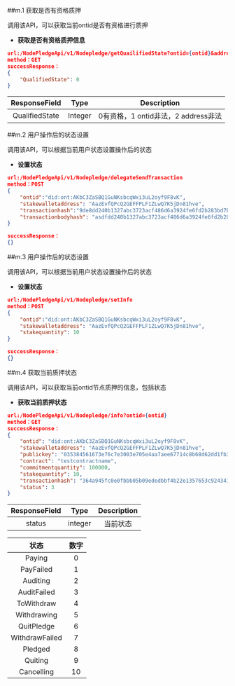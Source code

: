 ##m.1 获取是否有资格质押

调用该API，可以获取当前ontid是否有资格进行质押

- **获取是否有资格质押信息**

```json
url:/NodePledgeApi/v1/Nodepledge/getQuailifiedState?ontid={ontid}&address={address}
method：GET
successResponse：
{
    "QualifiedState": 0
}
```

| ResponseField     |     Type |   Description   | 
| :--------------: | :--------:| :------: |
|    QualifiedState|   Integer |  0有资格，1 ontid非法，2 address非法 |



##m.2 用户操作后的状态设置

调用该API，可以根据当前用户状态设置操作后的状态

- **设置状态**

```json
url:/NodePledgeApi/v1/Nodepledge/delegateSendTransaction
method：POST
{
	"ontid":"did:ont:AKbC3ZaSBQ1GuNKsbcqWxi3uL2oyf9F8vK",
	"stakewalletaddress": "AazEvfQPcQ2GEFFPLF1ZLwQ7K5jDn81hve",
    "transactionhash":"9de8dd240b1327abc3723acf486d6a3924fe6fd2b283bd7b00dd1ec9fb15ce7d",
    "transactionbodyhash": "asdfdd240b1327abc3723acf486d6a3924fe6fd2b283bd7b00dd1ec9fb15asdf"
}

successResponse：
{}
```

##m.3 用户操作后的状态设置

调用该API，可以根据当前用户状态设置操作后的状态

- **设置状态**

```json
url:/NodePledgeApi/v1/Nodepledge/setInfo
method：POST
{
	"ontid":"did:ont:AKbC3ZaSBQ1GuNKsbcqWxi3uL2oyf9F8vK",
	"stakewalletaddress": "AazEvfQPcQ2GEFFPLF1ZLwQ7K5jDn81hve",
	"stakequantity": 10
}

successResponse：
{}
```

##m.4 获取当前质押状态

调用该API，可以获取当前ontid节点质押的信息，包括状态

- **获取当前质押状态**

```json
url:/NodePledgeApi/v1/Nodepledge/info?ontid={ontid}
method：GET
successResponse：
{
    "ontid": "did:ont:AKbC3ZaSBQ1GuNKsbcqWxi3uL2oyf9F8vK",
    "stakewalletaddress": "AazEvfQPcQ2GEFFPLF1ZLwQ7K5jDn81hve",
    "publickey": "035384561673e76c7e3003e705e4aa7aee67714c8b68d62dd1fb3221f48c5d3da0",
    "contract": "testcontractname",
    "commitmentquantity": 100000,
    "stakequantity": 10,
    "transactionhash": "364a945fc0e0fbbb05b09ededbbf4b22e1357653c924341cc210906cbd5305e0",
    "status": 3
}
```

| ResponseField     |     Type |   Description   | 
| :--------------: | :--------:| :------: |
|    status|   integer |  当前状态  |

| 状态     |     数字 |
| :-----: | :--------:|
|    Paying|   0 |
|    PayFailed|   1 |
|    Auditing|   2 |
|    AuditFailed|   3 |
|    ToWithdraw|   4 |
|    Withdrawing|   5 |
|    QuitPledge|   6 |
|    WithdrawFailed|   7 |
|    Pledged|   8 |
|    Quiting|   9 |
|    Cancelling|   10 |
    



